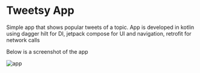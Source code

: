 # Tweetsy App

Simple app that shows popular tweets of a topic. App is developed in kotlin using dagger hilt for DI, jetpack compose for UI and navigation, retrofit for network calls

Below is a screenshot of the app

![app](https://github.com/asadwaheed1/TweetsyApp/assets/13272007/94fa19c5-df2a-4118-9fa7-d124e3dd6dcd)

